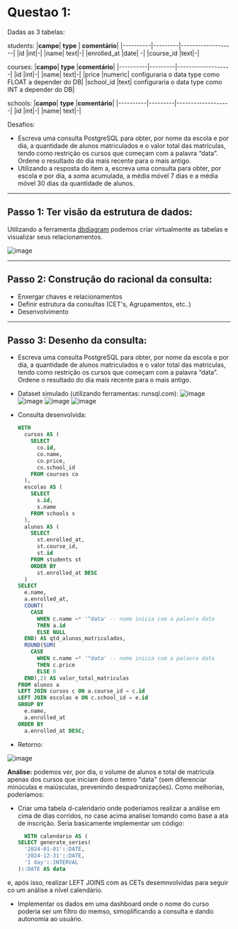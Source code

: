 # Questao 1:

Dadas as 3 tabelas:

students:
|**campo**| **type** | **comentário**|
|----------|---------|-------------------|
|id |int|-|
|name| text|-|
|enrolled_at |date| -|
|course_id |text|-|


courses: 
|**campo**| **type** |**comentário**|
|----------|---------|-------------------|
|id |int|-|
|name| text|-|
|price |numeric| configuraria o data type como FLOAT a depender do DB|
|school_id |text|  configuraria o data type como INT a depender do DB|


schools: 
|**campo**| **type** |**comentário**|
|----------|---------|-------------------|
|id |int|-|
|name| text|-|


Desafios:
-  Escreva uma consulta PostgreSQL para obter, por nome da escola e por dia, a quantidade de alunos matriculados e o valor total das matrículas, tendo como restrição os cursos que começam com a palavra “data”. Ordene o resultado do dia mais recente para o mais antigo.
- Utilizando a resposta do item a, escreva uma consulta para obter, por escola e por dia, a soma acumulada, a média móvel 7 dias e a média móvel 30 dias da quantidade de alunos.
---

## Passo 1: Ter visão da estrutura de dados:
  Utilizando a ferramenta [dbdiagram](https://dbdiagram.io/d/67e701104f7afba1849df321) podemos criar virtualmente as tabelas e visualizar seus relacionamentos.

![image](https://github.com/user-attachments/assets/fdd623ff-e704-4df4-97ba-f81f4bb95f7f)
___

## Passo 2: Construção do racional da consulta:
- Enxergar chaves e relacionamentos
- Definir estrutura da consultas (CET's, Agrupamentos, etc..)
- Desenvolvimento 
___

## Passo 3: Desenho da consulta:
-  Escreva uma consulta PostgreSQL para obter, por nome da escola e por dia, a quantidade de alunos matriculados e o valor total das matrículas, tendo como restrição os cursos que começam com a palavra “data”. Ordene o resultado do dia mais recente para o mais antigo.

  - Dataset simulado (utilizando ferramentas: runsql.com):
  ![image](https://github.com/user-attachments/assets/e9375c49-c50f-4889-b899-4abc86db8b86)
  ![image](https://github.com/user-attachments/assets/6b225a46-725c-4c2d-8155-a131d6a5ac63)
  ![image](https://github.com/user-attachments/assets/b7a824ca-8a23-4d87-9829-0839a645dae4)
  ![image](https://github.com/user-attachments/assets/b1ff7cfb-91d4-49b0-869a-9b650198654b)

  - Consulta desenvolvida:
      ```sql
      WITH
        cursos AS (
          SELECT
            co.id,
            co.name,
            co.price,
            co.school_id
          FROM courses co
        ),
        escolas AS (
          SELECT
            s.id,
            s.name
          FROM schools s
        ),
        alunos AS (
          SELECT
            st.enrolled_at,
            st.course_id,
            st.id
          FROM students st
          ORDER BY
            st.enrolled_at DESC
        )
      SELECT
        e.name,
        a.enrolled_at,
        COUNT(
          CASE
            WHEN c.name ~* '^data' -- nome inicia com a palavra data
            THEN a.id
            ELSE NULL
        END) AS qtd_alunos_matriculados,
        ROUND(SUM(
          CASE
            WHEN c.name ~* '^data' -- nome inicia com a palavra data
            THEN c.price
            ELSE 0
        END),2) AS valor_total_matriculas
      FROM alunos a
      LEFT JOIN cursos c ON a.course_id = c.id
      LEFT JOIN escolas e ON c.school_id = e.id
      GROUP BY
        e.name,
        a.enrolled_at
      ORDER BY
        a.enrolled_at DESC;

  - Retorno:

![image](https://github.com/user-attachments/assets/11bb76c9-bf6c-4284-a219-1adf35544992)

**Análise:** podemos ver, por dia, o volume de alunos e total de matrícula apenas dos cursos que iniciam dom o temro "data" (sem diferenciar minúculas e maiúsculas, prevenindo despadronizações). Como melhorias, poderíamos: 
  - Criar uma tabela d-calendario onde poderíamos realizar a análise em cima de dias corridos, no case acima analisei tomando como base a ata de inscrição. Seria basicamente implementar um código:
      ```sql
        WITH calendario AS (
    SELECT generate_series(
        '2024-01-01'::DATE,  
        '2024-12-31'::DATE,  
        '1 day'::INTERVAL
    )::DATE AS data
  e, após isso, realizar LEFT JOINS com as CETs desemnvolvidas para seguir co um análise a nível calendário.
  - Implementar os dados em uma dashboard onde o nome do curso poderia ser um filtro do memso, simoplificando a consulta e dando autonomia ao usuário.


